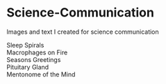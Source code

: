 # Science-Communication
Images and text I created for science communication


Sleep Spirals  
Macrophages on Fire  
Seasons Greetings  
Pituitary Gland  
Mentonome of the Mind  

